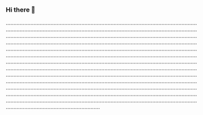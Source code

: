 ### Hi there 👋

.........................................................................................................................................................................................................................................................................................................................................................................................................................................................................................................................................................................................................................................................................................................................................................................................................................................................................................................................................................................................................................................................................................................................................................................................................................................................................................................................................................................................................................................................................................................................................................................................................................................................................................................................................